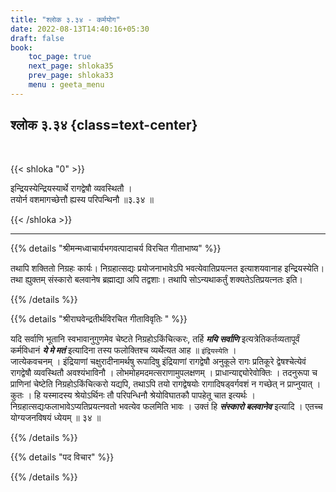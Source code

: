 ```yaml
---
title: "श्लोक ३.३४ - कर्मयोग"
date: 2022-08-13T14:40:16+05:30
draft: false
book:
    toc_page: true
    next_page: shloka35
    prev_page: shloka33
    menu : geeta_menu
---
```




## श्लोक ३.३४ {class=text-center}

<br/>

{{< shloka  "0"  >}}

इन्द्रियस्येन्द्रियस्यार्थे रागद्वेषौ व्यवस्थितौ ।  
तयोर्न वशमागच्छेत्तौ ह्यस्य परिपन्थिनौ ॥३.३४ ॥ 

{{< /shloka >}}

---


{{% details "श्रीमन्मध्वाचार्यभगवत्पादाचर्य विरचित  गीताभाष्य" %}}

तथापि शक्तितो निग्रहः कार्यः। निग्रहात्सद्यः प्रयोजनाभावेऽपि 
भवत्येवातिप्रयत्नत इत्याशयवानाह इन्द्रियस्येति। 
तथा ह्युक्तम् संस्कारो बलवानेष ब्रह्माद्या अपि तद्वशाः। 
तथापि सोऽन्यथाकर्तुं शक्यतेऽतिप्रयत्नतः इति।

{{% /details %}}



{{% details "श्रीराघवेन्द्रतीर्थविरचित गीताविवृतिः " %}}

यदि सर्वाणि भूतानि स्वभावानुगुणमेव चेष्टते निग्रहोऽकिंचित्करः,
तर्हि ***मयि सर्वाणि*** इत्यत्रेतिकर्तव्यतापूर्वं कर्मविधानं 
***ये मे मतं*** इत्यादिना तस्य फलोक्तिश्च व्यर्थेत्यत आह ॥ 
`इंद्रियस्येति` ।  
जात्येकवचनम्‌ । इंद्रियाणां चक्षुरादीनामर्थषु रूपादिषु इंद्रियाणां 
रागद्वेषौ अनुकूले रागः प्रतिकूरे द्वेषश्चेत्येवं रागद्वेषौ व्यवस्थितौ 
अवश्यंभाविनौ । लोभमोहमदमत्सराणामुपलक्षणम्‌ । 
प्राधान्याद्द्योरेवोक्तिः । तदनुरूपा च प्राणिनां चेष्टेति 
निग्रहोऽकिंचित्करो यद्यपि, तथाऽपि तयो रागद्वेषयोः 
रागादिषड्वर्गवशं न गच्छेत्‌ न प्राप्नुयात्‌ ।
कुतः । हि यस्मादस्य श्रेयोऽर्थिनः तौ परिपन्धिनौ 
श्रेयोविघातकौ पापहेतू चात इत्यर्थः । 
निग्रहात्सद्यःफलाभावेऽप्यतिप्रयत्नवतो भवत्येव फलमिति भावः ।
उक्तं हि ***संस्कारो बलवानेव*** इत्यादि । एतच्च योग्यजनविषयं ध्येयम्‌ 
॥ ३४ ॥ 


{{% /details %}}



{{% details "पद विचार" %}}


{{% /details %}}
